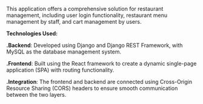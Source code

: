 This application offers a comprehensive solution for restaurant management, including user login functionality, restaurant menu management by staff, and cart management by users.

**Technologies Used:**

**.Backend**: Developed using Django and Django REST Framework, with MySQL as the database management system.


**.Frontend**: Built using the React framework to create a dynamic single-page application (SPA) with routing functionality.


**.Integration**: The frontend and backend are connected using Cross-Origin Resource Sharing (CORS) headers to ensure smooth communication between the two layers.
